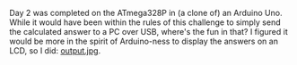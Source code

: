 Day 2 was completed on the ATmega328P in (a clone of) an Arduino Uno. While it would have been within the rules of this challenge to simply send the calculated answer to a PC over USB, where's the fun in that? I figured it would be more in the spirit of Arduino-ness to display the answers on an LCD, so I did: [output.jpg](output.jpg).
